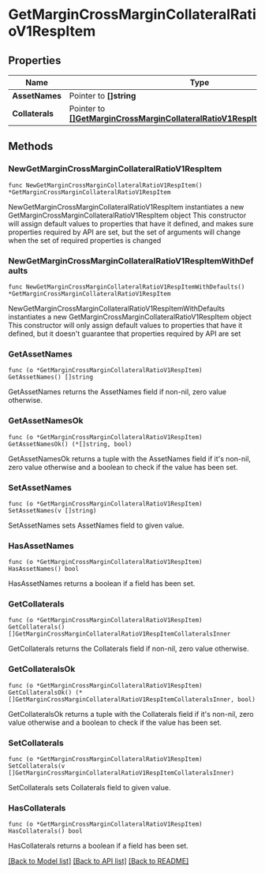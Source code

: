 # GetMarginCrossMarginCollateralRatioV1RespItem

## Properties

Name | Type | Description | Notes
------------ | ------------- | ------------- | -------------
**AssetNames** | Pointer to **[]string** |  | [optional] 
**Collaterals** | Pointer to [**[]GetMarginCrossMarginCollateralRatioV1RespItemCollateralsInner**](GetMarginCrossMarginCollateralRatioV1RespItemCollateralsInner.md) |  | [optional] 

## Methods

### NewGetMarginCrossMarginCollateralRatioV1RespItem

`func NewGetMarginCrossMarginCollateralRatioV1RespItem() *GetMarginCrossMarginCollateralRatioV1RespItem`

NewGetMarginCrossMarginCollateralRatioV1RespItem instantiates a new GetMarginCrossMarginCollateralRatioV1RespItem object
This constructor will assign default values to properties that have it defined,
and makes sure properties required by API are set, but the set of arguments
will change when the set of required properties is changed

### NewGetMarginCrossMarginCollateralRatioV1RespItemWithDefaults

`func NewGetMarginCrossMarginCollateralRatioV1RespItemWithDefaults() *GetMarginCrossMarginCollateralRatioV1RespItem`

NewGetMarginCrossMarginCollateralRatioV1RespItemWithDefaults instantiates a new GetMarginCrossMarginCollateralRatioV1RespItem object
This constructor will only assign default values to properties that have it defined,
but it doesn't guarantee that properties required by API are set

### GetAssetNames

`func (o *GetMarginCrossMarginCollateralRatioV1RespItem) GetAssetNames() []string`

GetAssetNames returns the AssetNames field if non-nil, zero value otherwise.

### GetAssetNamesOk

`func (o *GetMarginCrossMarginCollateralRatioV1RespItem) GetAssetNamesOk() (*[]string, bool)`

GetAssetNamesOk returns a tuple with the AssetNames field if it's non-nil, zero value otherwise
and a boolean to check if the value has been set.

### SetAssetNames

`func (o *GetMarginCrossMarginCollateralRatioV1RespItem) SetAssetNames(v []string)`

SetAssetNames sets AssetNames field to given value.

### HasAssetNames

`func (o *GetMarginCrossMarginCollateralRatioV1RespItem) HasAssetNames() bool`

HasAssetNames returns a boolean if a field has been set.

### GetCollaterals

`func (o *GetMarginCrossMarginCollateralRatioV1RespItem) GetCollaterals() []GetMarginCrossMarginCollateralRatioV1RespItemCollateralsInner`

GetCollaterals returns the Collaterals field if non-nil, zero value otherwise.

### GetCollateralsOk

`func (o *GetMarginCrossMarginCollateralRatioV1RespItem) GetCollateralsOk() (*[]GetMarginCrossMarginCollateralRatioV1RespItemCollateralsInner, bool)`

GetCollateralsOk returns a tuple with the Collaterals field if it's non-nil, zero value otherwise
and a boolean to check if the value has been set.

### SetCollaterals

`func (o *GetMarginCrossMarginCollateralRatioV1RespItem) SetCollaterals(v []GetMarginCrossMarginCollateralRatioV1RespItemCollateralsInner)`

SetCollaterals sets Collaterals field to given value.

### HasCollaterals

`func (o *GetMarginCrossMarginCollateralRatioV1RespItem) HasCollaterals() bool`

HasCollaterals returns a boolean if a field has been set.


[[Back to Model list]](../README.md#documentation-for-models) [[Back to API list]](../README.md#documentation-for-api-endpoints) [[Back to README]](../README.md)


